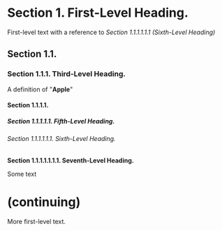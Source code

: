 # Section 1. First-Level Heading.

First-level text with a reference to _Section 1.1.1.1.1.1 \(Sixth-Level Heading\)_

## Section 1.1.

### Section 1.1.1. Third-Level Heading.

A definition of "**Apple**"

#### Section 1.1.1.1.

##### Section 1.1.1.1.1. Fifth-Level Heading.

###### Section 1.1.1.1.1.1. Sixth-Level Heading.

**Section 1.1.1.1.1.1.1. Seventh-Level Heading.**

Some text

# (continuing)

More first-level text.
